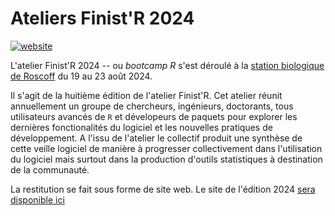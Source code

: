 # Ateliers Finist'R 2024

[![website](https://github.com/StateOfTheR/finistR2024/workflows/website/badge.svg)](https://stateofther.github.io/finistR2024/)


L'atelier Finist'R 2024 -- ou *bootcamp R* s'est déroulé à la [station biologique de Roscoff](http://www.sb-roscoff.fr/) du 19 au 23 août 2024.

Il s'agit de la huitième édition de l'atelier Finist'R. Cet atelier réunit annuellement un groupe de chercheurs, ingénieurs, doctorants, tous utilisateurs avancés de `R` et dévelopeurs de paquets pour explorer les dernières fonctionalités du logiciel et les nouvelles pratiques de développement. A l'issu de l'atelier le collectif produit une synthèse de cette veille logiciel de manière à progresser collectivement dans l'utilisation du logiciel mais surtout dans la production d'outils statistiques à destination de la communauté.

La restitution se fait sous forme de site web. Le site de l'édition 2024 [sera disponible ici](https://stateofther.github.io/finistR2024/)
